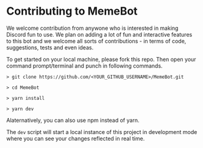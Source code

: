# Contributing to MemeBot

We welcome contribution from anywone who is interested in making Discord fun to use. We plan on adding a lot of fun and interactive features to this bot and we welcome all sorts of contributions - in terms of code, suggestions, tests and even ideas.

To get started on your local machine, please fork this repo. Then open your command prompt/terminal and punch in following commands.

```terminal
> git clone https://github.com/<YOUR_GITHUB_USERNAME>/MemeBot.git

> cd MemeBot

> yarn install

> yarn dev
```

Alaternatively, you can also use npm instead of yarn.

The `dev` script will start a local instance of this project in development mode where you can see your changes reflected in real time.
